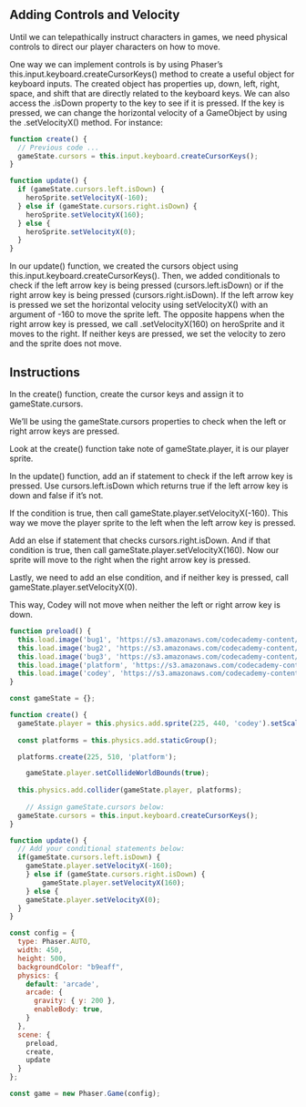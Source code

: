 ## Adding Controls and Velocity

Until we can telepathically instruct characters in games, we need physical controls to direct our player characters on how to move.

One way we can implement controls is by using Phaser’s this.input.keyboard.createCursorKeys() method to create a useful object for keyboard inputs. The created object has properties up, down, left, right, space, and shift that are directly related to the keyboard keys. We can also access the .isDown property to the key to see if it is pressed. If the key is pressed, we can change the horizontal velocity of a GameObject by using the .setVelocityX() method. For instance:
```js
function create() {
  // Previous code ...
  gameState.cursors = this.input.keyboard.createCursorKeys();
}

function update() {
  if (gameState.cursors.left.isDown) {
    heroSprite.setVelocityX(-160);
  } else if (gameState.cursors.right.isDown) {
    heroSprite.setVelocityX(160);
  } else {
    heroSprite.setVelocityX(0);
  }
}
```
In our update() function, we created the cursors object using this.input.keyboard.createCursorKeys(). Then, we added conditionals to check if the left arrow key is being pressed (cursors.left.isDown) or if the right arrow key is being pressed (cursors.right.isDown). If the left arrow key is pressed we set the horizontal velocity using setVelocityX() with an argument of -160 to move the sprite left. The opposite happens when the right arrow key is pressed, we call .setVelocityX(160) on heroSprite and it moves to the right. If neither keys are pressed, we set the velocity to zero and the sprite does not move.

## Instructions

In the create() function, create the cursor keys and assign it to gameState.cursors.

We’ll be using the gameState.cursors properties to check when the left or right arrow keys are pressed.

Look at the create() function take note of gameState.player, it is our player sprite.

In the update() function, add an if statement to check if the left arrow key is pressed. Use cursors.left.isDown which returns true if the left arrow key is down and false if it’s not.

If the condition is true, then call gameState.player.setVelocityX(-160). This way we move the player sprite to the left when the left arrow key is pressed.

Add an else if statement that checks cursors.right.isDown. And if that condition is true, then call gameState.player.setVelocityX(160). Now our sprite will move to the right when the right arrow key is pressed.

Lastly, we need to add an else condition, and if neither key is pressed, call gameState.player.setVelocityX(0).

This way, Codey will not move when neither the left or right arrow key is down.

```js
function preload() {
  this.load.image('bug1', 'https://s3.amazonaws.com/codecademy-content/courses/learn-phaser/physics/bug_1.png');
  this.load.image('bug2', 'https://s3.amazonaws.com/codecademy-content/courses/learn-phaser/physics/bug_2.png');
  this.load.image('bug3', 'https://s3.amazonaws.com/codecademy-content/courses/learn-phaser/physics/bug_3.png');
  this.load.image('platform', 'https://s3.amazonaws.com/codecademy-content/courses/learn-phaser/physics/platform.png');
  this.load.image('codey', 'https://s3.amazonaws.com/codecademy-content/courses/learn-phaser/physics/codey.png');
}

const gameState = {};

function create() {
  gameState.player = this.physics.add.sprite(225, 440, 'codey').setScale(.5);
  
  const platforms = this.physics.add.staticGroup();

  platforms.create(225, 510, 'platform');

	gameState.player.setCollideWorldBounds(true);
  
  this.physics.add.collider(gameState.player, platforms);
  
	// Assign gameState.cursors below: 
  gameState.cursors = this.input.keyboard.createCursorKeys();
}

function update() {
  // Add your conditional statements below:
  if(gameState.cursors.left.isDown) {
  	gameState.player.setVelocityX(-160);
	} else if (gameState.cursors.right.isDown) {
 		gameState.player.setVelocityX(160);
	} else {
    gameState.player.setVelocityX(0);
  }
}

const config = {
  type: Phaser.AUTO,
  width: 450,
  height: 500,
  backgroundColor: "b9eaff",
  physics: {
    default: 'arcade',
    arcade: {
      gravity: { y: 200 },
      enableBody: true,
    }
  },
  scene: {
    preload,
    create,
    update
  }
};

const game = new Phaser.Game(config);

```
